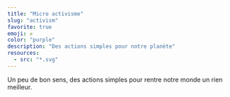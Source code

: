 ```yaml
---
title: "Micro activisme"
slug: "activism"
favorite: true
emoji: ✊
color: "purple"
description: "Des actions simples pour notre planète"
resources:
  - src: "*.svg"
---
```


Un peu de bon sens, des actions simples pour rentre notre monde un rien meilleur.
